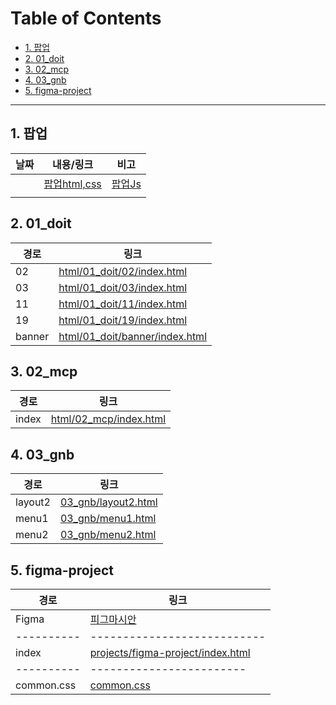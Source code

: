 # Table of Contents <!-- omit in toc -->
- [1. 팝업](#1-팝업)
- [2. 01\_doit](#2-01_doit)
- [3. 02\_mcp](#3-02_mcp)
- [4. 03\_gnb](#4-03_gnb)
- [5. figma-project](#5-figma-project)



---
## 1. 팝업
| 날짜 | 내용/링크                           | 비고                          |
| ---- | ----------------------------------- | ----------------------------- |
|      | [팝업html,css](03_gnb/layout2.html) | [팝업Js](03_gnb\script\js.js) |
|      |                                     |                               |

## 2. 01_doit
| 경로   | 링크                                                             |
| ------ | ---------------------------------------------------------------- |
| 02     | [html/01_doit/02/index.html](html/01_doit/02/index.html)         |
| 03     | [html/01_doit/03/index.html](html/01_doit/03/index.html)         |
| 11     | [html/01_doit/11/index.html](html/01_doit/11/index.html)         |
| 19     | [html/01_doit/19/index.html](html/01_doit/19/index.html)         |
| banner | [html/01_doit/banner/index.html](html/01_doit/banner/index.html) |

## 3. 02_mcp
| 경로  | 링크                                             |
| ----- | ------------------------------------------------ |
| index | [html/02_mcp/index.html](html/02_mcp/index.html) |

## 4. 03_gnb
| 경로    | 링크                                       |
| ------- | ------------------------------------------ |
| layout2 | [03_gnb/layout2.html](03_gnb/layout2.html) |
| menu1   | [03_gnb/menu1.html](03_gnb/menu1.html)     |
| menu2   | [03_gnb/menu2.html](03_gnb/menu2.html)     |

## 5. figma-project
| 경로       | 링크                                                                                                                                                                                                                              |
| ---------- | --------------------------------------------------------------------------------------------------------------------------------------------------------------------------------------------------------------------------------- |
| Figma      | [피그마시안]([projects/figma-project/index.html](https://www.figma.com/design/jxefLoweNEDGO2Z2UIfEJQ/%EB%94%94%EC%9E%90%EC%9D%B8%EB%B6%80%ED%84%B0%EC%BD%94%EB%94%A9%EA%B9%8C%EC%A7%80-NEW?node-id=558-778&t=WcYMfRRJCF6BjnmT-1)) |
| ---------- | ---------------------------                                                                                                                                                           |
| index      | [projects/figma-project/index.html](projects/figma-project/index.html)                                                                                                                                                            |
| ---------- | ------------------------                                                                                                                                                                                                          |
| common.css | [common.css](projects/figma-project/css/common.css)                                                                                                                                                                               |

<!-- 새로운 항목은 위 표에 날짜별로 추가하세요. -->
